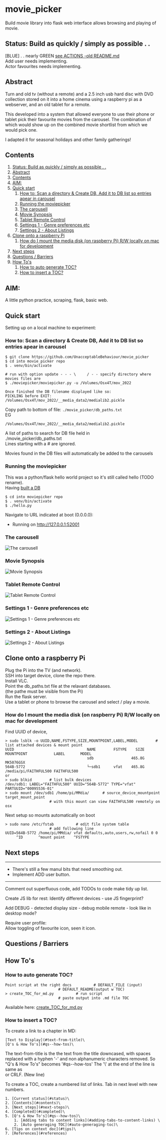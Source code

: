 # movie_picker
Build movie library into flask web interface allows browsing and playing of movie.

## Status: Build as quickly / simply as possible . . 
[BLUE] . . nearly GREEN [see ACTIONS -old README.md](https://github.com/UnacceptableBehaviour/movie_picker/blob/master/ACTIONS.md)  
Add user needs implementing.  
Actor favourites needs implementing.  
  
## Abstract
Turn and old tv (without a remote) and a 2.5 inch usb hard disc with DVD collection stored on it into a home cinema using a raspberry pi as a webserver, and an old tablet for a remote.  
  
This developed into a system that allowed everyone to use their phone or tablet pick their favourite movies from the carousel. The combination of which would show up on the combined movie shortlist from which we would pick one.  
  
I adapted it for seasonal holidays and other family gatherings!
  
## Contents  
1. [Status: Build as quickly / simply as possible . .](#status-build-as-quickly--simply-as-possible--)  
2. [Abstract](#abstract)  
3. [Contents](#contents)  
4. [AIM:](#aim)  
5. [Quick start](#quick-start)  
	1. [How to: Scan a directory & Create DB, Add it to DB list so entries apear in carousel](#how-to-scan-a-directory--create-db-add-it-to-db-list-so-entries-apear-in-carousel)  
	2. [Running the moviepicker](#running-the-moviepicker)  
	3. [The carousell](#the-carousell)  
	4. [Movie Synopsis](#movie-synopsis)  
	5. [Tablet Remote Control](#tablet-remote-control)  
	6. [Settings 1 - Genre preferences etc](#settings-1---genre-preferences-etc)  
	7. [Settings 2 - About Listings](#settings-2---about-listings)  
6. [Clone onto a raspberry Pi](#clone-onto-a-raspberry-pi)  
	1. [How do I mount the media disk (on raspberry Pi) R/W locally on mac for development](#how-do-i-mount-the-media-disk-on-raspberry-pi-rw-locally-on-mac-for-development)  
7. [Next steps](#next-steps)  
8. [Questions / Barriers](#questions--barriers)  
9. [How To's](#how-tos)  
	1. [How to auto generate TOC?](#how-to-auto-generate-toc)  
	2. [How to insert a TOC?](#how-to-insert-a-toc)  


## AIM:  

A little python practice, scraping, flask, basic web.  

## Quick start
Setting up on a local machine to experiment:  

### How to: Scan a directory & Create DB, Add it to DB list so entries apear in carousel
```
$ git clone https://github.com/UnacceptableBehaviour/movie_picker
$ cd into movie_picker repo
$ . venv/bin/activate

# run with option update - - - \     / - - specify directory where movies files are
$ ./moviepicker/moviepicker.py -u /Volumes/Osx4T/mov_2022
```
```
Once finished the DB filename displayed like so:
PICKLING before EXIT: /Volumes/Osx4T/mov_2022/__media_data2/medialib2.pickle
```
Copy path to bottom of file: ```./movie_picker/db_paths.txt```  
EG  
```
/Volumes/Osx4T/mov_2022/__media_data2/medialib2.pickle
```
  
A list of paths to search for DB file held in  
./movie_picker/db_paths.txt  
Lines starting with a # are ignored.  
  
Movies found in the DB files will automatically be added to the carousels  
  
### Running the moviepicker
This was a python/flask hello world project so it's still called hello (TODO rename).  
Having [built a DB](#quick-start)  
```
$ cd into moviepicker repo
$ . venv/bin/activate
$ ./hello.py
```
Navigate to URL indicated at boot (0.0.0.0):
 * Running on http://127.0.0.1:52001
  
### The carousell
![The carousell](https://github.com/UnacceptableBehaviour/movie_picker/blob/master/static/images/moviepicker%20-%20screen%20grab%201.jpeg?raw=true)
  
### Movie Synopsis
![Movie Synopsis](https://github.com/UnacceptableBehaviour/movie_picker/blob/master/static/images/moviepicker%20-%20screen%20grab%202.jpeg?raw=true)
  
### Tablet Remote Control
![Tablet Remote Control](https://github.com/UnacceptableBehaviour/movie_picker/blob/master/static/images/moviepicker%20-%20tablet%20remote.jpeg?raw=true)
  
### Settings 1 - Genre preferences etc
![Settings 1 - Genre preferences etc](https://github.com/UnacceptableBehaviour/movie_picker/blob/master/static/images/moviepicker%20-%20settings.1%20-%20prefs.jpeg?raw=true)
  
### Settings 2 - About Listings
![Settings 2 - About Listings](https://github.com/UnacceptableBehaviour/movie_picker/blob/master/static/images/moviepicker%20-%20settings.2%20-%20movie%20info.jpeg?raw=true)
  

## Clone onto a raspberry Pi
Plug the Pi into the TV (and network).  
SSH into target device, clone the repo there.  
Install VLC.  
Point the db_paths.txt file at the relavant databases.  
(the pathe must be visible from the Pi)  
Run the flask server.  
Use a tablet or phone to browse the carousel and select / play a movie.  


### How do I mount the media disk (on raspberry Pi) R/W locally on mac for development
Find UUID of device, 
```
> sudo lsblk -o UUID,NAME,FSTYPE,SIZE,MOUNTPOINT,LABEL,MODEL		# list attached devices & mount point
UUID                                 NAME        FSTYPE    SIZE MOUNTPOINT            LABEL       MODEL
                                     sdb                 465.8G                                   MK5076GSX
564B-5772                            └─sdb1      vfat    465.8G /media/pi/FAITHFUL500 FAITHFUL500 
or
> sudo blkid		# list bulk devices
/dev/sdb1: LABEL="FAITHFUL500" UUID="564B-5772" TYPE="vfat" PARTUUID="00095536-01"
> sudo mount /dev/sdb1 /home/pi/MMdia/		# source_device_mountpoint target_mount_point
					# with this mount can view FAITHFUL500 remotely on osx
```
Next setup so mounts automatically on boot
```
> sudo nano /etc/fstab			# edit file system table
					# add following line
UUID=564B-5772 /home/pi/MMdia/ vfat defaults,auto,users,rw,nofail 0 0
     ^ID       ^mount point    ^FSTYPE
```

## Next steps
* * *   
- There's still a few manul bits that need smoothing out.
- Implement ADD user button.  
* * *   
  
Comment out superfluous code, add TODOs to code make tidy up list.  

Create JS lib for rest: 
Identify different devices - use JS fingerprint?  
  
Add DEBUG - detected display size - debug mobile remote - look like in desktop mode?  
  
Require user profile:  
Allow toggling of favourite icon, seen it icon.  
  

## Questions / Barriers
  
## How To's
### How to auto generate TOC?
```
Point script at the right docs			# DEFAULT_FILE (input)
						# DEFAULT_README(output w TOC)
> create_TOC_for_md.py 			# run script
						# paste output into .md file TOC
```
Available here: [create_TOC_for_md.py](https://github.com/UnacceptableBehaviour/movie_picker/blob/master/create_TOC_for_md.py)  


### How to insert a TOC?
To create a link to a chapter in MD:
```
[Text to Display](#text-from-title)\
[Q's & How To's](#qs--how-tos)\
```

The text-from-title is the the text from the title downcased, with spaces replaced with a hyphen '-' and non alphanumeric characters removed. So "Q's & How To's" becomes '#qs--how-tos'
The '\\' at the end of the line is same as <br> or CRLF. (New line)

To create a TOC, create a numbered list of links. Tab in next level with new numbers.
```
1. [Current status](#status)\
2. [Contents](#contents)\
3. [Next steps](#next-steps)\
4. [Completed](#completed)\
5. [Q's & How To's](#qs--how-tos)\
    1. [Adding tabs to content links](#adding-tabs-to-content-links) \
    2. [Auto generaging TOC](#auto-generaging-toc)\
6. [Tips on context doc](#tips)\
7. [References](#references)
```

